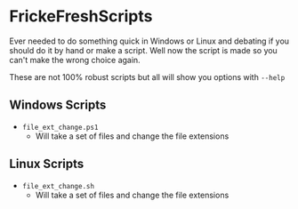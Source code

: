 # FrickeFreshScripts

Ever needed to do something quick in Windows or Linux and debating if you should do it by hand or make a script. Well now the script is made so you can't make the wrong choice again.

These are not 100% robust scripts but all will show you options with `--help`

## Windows Scripts

* `file_ext_change.ps1`
	* Will take a set of files and change the file extensions

## Linux Scripts

* `file_ext_change.sh`
	* Will take a set of files and change the file extensions
